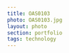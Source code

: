 ```yaml
--- 
title: OAS0103 
photo: OAS0103.jpg 
layout: photo 
section: portfolio 
tags: technology 
---  
```

  
